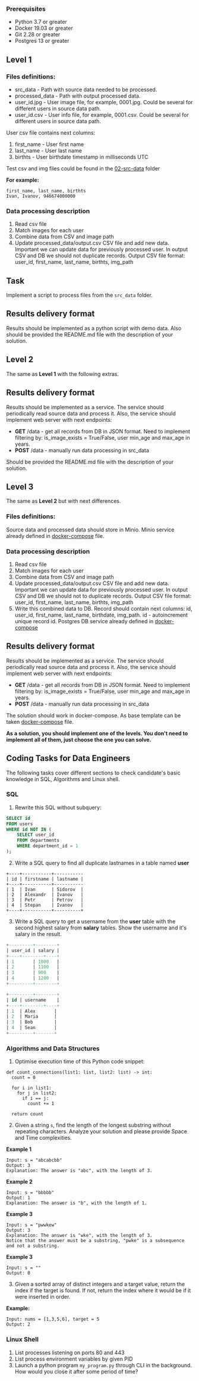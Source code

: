 ### Prerequisites
* Python 3.7 or greater
* Docker 19.03 or greater
* Git 2.28 or greater
* Postgres 13 or greater

## Level 1

### Files definitions:

- src_data - Path with source data needed to be processed.
- processed_data - Path with output processed data.
- user_id.jpg - User image file, for example, 0001.jpg. Could be several for different users in source data path.
- user_id.csv - User info file, for example, 0001.csv. Could be several for different users in source data path.

User csv file contains next columns:

1. first_name - User first name
2. last_name - User last name
3. birthts - User birthdate timestamp in milliseconds UTC

Test csv and img files could be found in the [02-src-data](./02-src-data) folder

**For example:**

```text
first_name, last_name, birthts
Ivan, Ivanov, 946674000000
```

### Data processing description

1. Read csv file
2. Match images for each user
3. Combine data from CSV and image path
4. Update processed_data/output.csv CSV file and add new data. Important we can update data for previously processed
   user. In output CSV and DB we should not duplicate records. Output CSV file format: user_id, first_name,
   last_name, birthts, img_path

## Task

Implement a script to process files from the `src_data` folder.

## Results delivery format

Results should be implemented as a python script with demo data. Also should be
provided the README.md file with the description of your solution.

## Level 2
The same as **Level 1** with the following extras.

## Results delivery format

Results should be implemented as a service. The service should periodically read source data and process it.
Also, the service should implement web server with next endpoints:
- **GET**  /data - get all records from DB in JSON format. Need to implement filtering by: is_image_exists = True/False, user min_age and max_age in years.
- **POST** /data - manually run data processing in src_data

Should be provided the README.md file with the description of your solution.

## Level 3
The same as **Level 2** but with next differences.

### Files definitions:
Source data and processed data should store in Minio. Minio service already defined in [docker-compose](./01-docker-compose/docker-compose.yml) file.

### Data processing description

1. Read csv file
2. Match images for each user
3. Combine data from CSV and image path
4. Update processed_data/output.csv CSV file and add new data. Important we can update data for previously processed
   user. In output CSV and DB we should not to duplicate records. Output CSV file format: user_id, first_name,
   last_name, birthts, img_path
5. Write this combined data to DB. Record should contain next columns: id, user_id, first_name, last_name, birthdate, img_path. id - autoincrement unique record id.
Postgres DB service already defined in [docker-compose](./01-docker-compose/docker-compose.yml)

## Results delivery format

Results should be implemented as a service. The service should periodically read source data and process it.
Also, the service should implement web server with next endpoints:
- **GET**  /data - get all records from DB in JSON format. Need to implement filtering by: is_image_exists = True/False, user min_age and max_age in years.
- **POST** /data - manually run data processing in src_data

The solution should work in docker-compose. As base template can be taken [docker-compose](./01-docker-compose/docker-compose.yml) file.

**As a solution, you should implement one of the levels. You don't need to implement all of them, just choose the one you can solve.** 
## Coding Tasks for Data Engineers
The following tasks cover different sections to check candidate's basic knowledge in SQL, Algorithms and Linux shell. 

### SQL
1. Rewrite this SQL without subquery:
```sql
SELECT id
FROM users
WHERE id NOT IN (
	SELECT user_id
	FROM departments
	WHERE department_id = 1
);
```
2. Write a SQL query to find all duplicate lastnames in a table named **user**
```text
+----+-----------+-----------
| id | firstname | lastname |
+----+-----------+-----------
| 1  | Ivan      | Sidorov  |
| 2  | Alexandr  | Ivanov   |
| 3  | Petr      | Petrov   |
| 4  | Stepan    | Ivanov   |
+----+-----------+----------+
```
3. Write a SQL query to get a username from the **user** table with the second highest salary from **salary** tables. Show the username and it's salary in the result.
```sql
+---------+--------+
| user_id | salary |
+----+--------+----+
| 1       | 1000   |
| 2       | 1100   |
| 3       | 900    |
| 4       | 1200   |
+---------+--------+
```
```sql
+---------+--------+
| id | username    |
+----+--------+----+
| 1  | Alex       |
| 2  | Maria      |
| 3  | Bob        |
| 4  | Sean       |
+---------+-------+
```
### Algorithms and Data Structures
1. Optimise execution time of this Python code snippet:
```
def count_connections(list1: list, list2: list) -> int:
  count = 0
  
  for i in list1:
    for j in list2:
      if i == j:
        count += 1
  
  return count
```

2. Given a string `s`, find the length of the longest substring without repeating characters.
   Analyze your solution and please provide Space and Time complexities.

**Example 1**
```text
Input: s = "abcabcbb"
Output: 3
Explanation: The answer is "abc", with the length of 3.
```
**Example 2**
```text
Input: s = "bbbbb"
Output: 1
Explanation: The answer is "b", with the length of 1.
```
**Example 3**
```text
Input: s = "pwwkew"
Output: 3
Explanation: The answer is "wke", with the length of 3.
Notice that the answer must be a substring, "pwke" is a subsequence and not a substring.
```
**Example 3**
```text
Input: s = ""
Output: 0
```

3. Given a sorted array of distinct integers and a target value, return the index if the target is found. If not, return the index where it would be if it were inserted in order.

**Example:**
```text
Input: nums = [1,3,5,6], target = 5
Output: 2
```

### Linux Shell
1. List processes listening on ports 80 and 443
2. List process environment variables by given PID
3. Launch a python program `my_program.py` through CLI in the background. How would you close it after some period of time?
